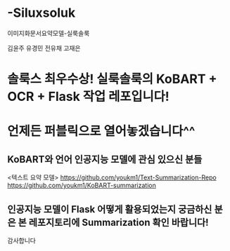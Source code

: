 # -Siluxsoluk
이미지화문서요약모델-실룩솔룩


김윤주
유경민
전유채
고재은

# 솔룩스 최우수상! 실룩솔룩의 KoBART + OCR + Flask 작업 레포입니다!</br>   
# 언제든 퍼블릭으로 열어놓겠습니다^^

</tr>

## KoBART와 언어 인공지능 모델에 관심 있으신 분들
<텍스트 요약 모델> https://github.com/youkm1/Text-Summarization-Repo
<KoBART-summarization> https://github.com/youkm1/KoBART-summarization


## 인공지능 모델이 Flask 어떻게 활용되었는지 궁금하신 분은 본 레포지토리에 Summarization 확인 바랍니다!</br>    
감사합니다
